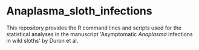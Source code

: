 # Anaplasma_sloth_infections
This repository provides the R command lines and scripts used for the statistical analyses in the manuscript 'Asymptomatic *Anaplasma* infections in wild sloths' by Duron et al.
